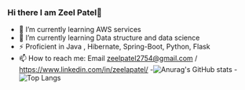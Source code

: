 ### Hi there I am Zeel Patel👋

- 🔭 I’m currently learning AWS services  
- 🌱 I’m currently learning Data structure and data science
- ⚡ Proficient in Java , Hibernate, Spring-Boot, Python, Flask 
- 📫 How to reach me: Email zeelpatel2754@gmail.com / https://www.linkedin.com/in/zeelapatel/
-![Anurag's GitHub stats](https://github-readme-stats.vercel.app/api?username=zeelapatel&show_icons=true&theme=radical)
-![Top Langs](https://github-readme-stats.vercel.app/api/top-langs/?username=zeelapatel&hide_progress=true)

<!--
**zeelapatel/zeelapatel** is a ✨ _special_ ✨ repository because its `README.md` (this file) appears on your GitHub profile.

Here are some ideas to get you started:

- 🔭 I’m currently working on ...
- 🌱 I’m currently learning ...
- 👯 I’m looking to collaborate on ...
- 🤔 I’m looking for help with ...
- 💬 Ask me about ...
- 📫 How to reach me: ...
- 😄 Pronouns: ...
- ⚡ Fun fact: ...
-->

